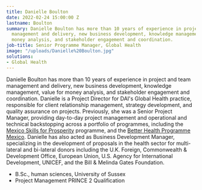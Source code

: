 ```yaml
---
title: Danielle Boulton
date: 2022-02-24 15:00:00 Z
lastname: Boulton
summary: Danielle Boulton has more than 10 years of experience in project and team
  management and delivery, new business development, knowledge management, value for
  money analysis, and stakeholder engagement and coordination.
job-title: Senior Programme Manager, Global Health
image: "/uploads/Danielle%20Boulton.jpg"
solutions:
- Global Health
---
```


Danielle Boulton has more than 10 years of experience in project and team management and delivery, new business development, knowledge management, value for money analysis, and stakeholder engagement and coordination. Danielle is a Project Director for DAI's Global Health practice, responsible for client relationship management, strategy development, and quality assurance on projects. Previously, she was a Senior Project Manager, providing day-to-day project management and operational and technical backstopping across a portfolio of programmes, including the [Mexico Skills for Prosperity](https://www.dai.com/our-work/projects/mexico-skills-for-prosperity-mexico-s4pm) programme, and the [Better Health Programme Mexico](https://www.dai.com/our-work/projects/mexico-prosperity-fund-better-health-programme). Danielle has also acted as Business Development Manager, specializing in the development of proposals in the health sector for multi-lateral and bi-lateral donors including the U.K. Foreign, Commonwealth & Development Office, European Union, U.S. Agency for International Development, UNICEF, and the Bill & Melinda Gates Foundation. 
 
* B.Sc., human sciences, University of Sussex       
* Project Management PRINCE 2 Qualification